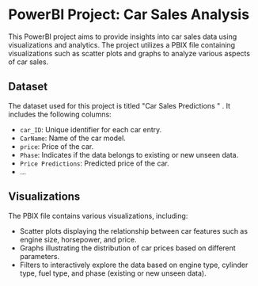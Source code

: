
# PowerBI Project: Car Sales Analysis

This PowerBI project aims to provide insights into car sales data using visualizations and analytics. The project utilizes a PBIX file containing visualizations such as scatter plots and graphs to analyze various aspects of car sales.

## Dataset

The dataset used for this project is titled "Car Sales Predictions " . It includes the following columns:

- `car_ID`: Unique identifier for each car entry.
- `CarName`: Name of the car model.
- `price`: Price of the car.
- `Phase`: Indicates if the data belongs to existing or new unseen data.
- `Price Predictions`: Predicted price of the car.
- ...

## Visualizations

The PBIX file contains various visualizations, including:

- Scatter plots displaying the relationship between car features such as engine size, horsepower, and price.
- Graphs illustrating the distribution of car prices based on different parameters.
- Filters to interactively explore the data based on engine type, cylinder type, fuel type, and phase (existing or new unseen data).


